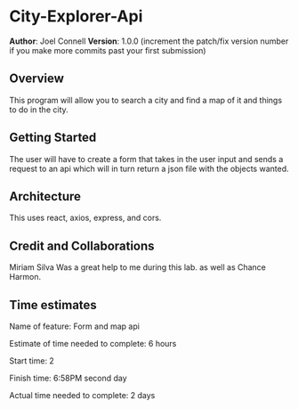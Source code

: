 # City-Explorer-Api

**Author**: Joel Connell
**Version**: 1.0.0 (increment the patch/fix version number if you make more commits past your first submission)

## Overview
This program will allow you to search a city and find a map of it and things to do in the city.
## Getting Started
The user will have to create a form that takes in the user input and sends a request to an api which will in turn return a json file with the objects wanted.
## Architecture
This uses react, axios, express, and cors.


## Credit and Collaborations
Miriam Silva Was a great help to me during this lab. as well as Chance Harmon.

## Time estimates

Name of feature: Form and map api

Estimate of time needed to complete: 6 hours

Start time: 2

Finish time: 6:58PM second day

Actual time needed to complete: 2 days